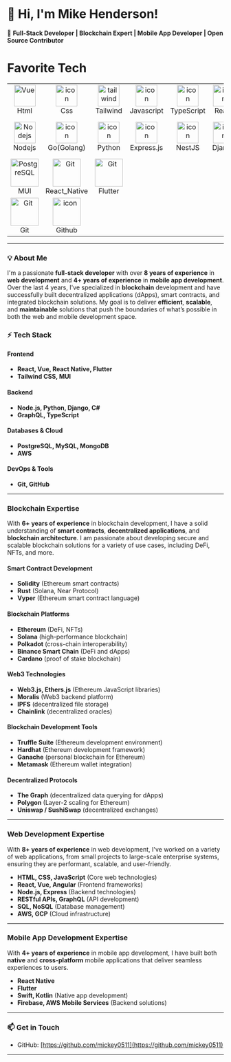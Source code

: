 # 👋 Hi, I'm Mike Henderson!  

🚀 **Full-Stack Developer | Blockchain Expert | Mobile App Developer | Open Source Contributor**  
<h1 align="left" id="macropower-tech">Favorite Tech</h1>

<table align="center">
  <tr>
     <td align="center" width="96">
      <img src="https://skillicons.dev/icons?i=html" width="50" height="50" alt="Vue" />
      <br>Html
    </td>
    <td align="center" width="96">
      <a href="#macropower-tech">
        <img src="https://skillicons.dev/icons?i=css" alt="icon" width="50" height="50" />
      </a>
      <br>Css
    </td>     
    <td align="center" width="96">
      <img src="https://skillicons.dev/icons?i=tailwind" width="50" height="50" alt="tailwind" />
      <br>Tailwind
    </td>
    <td align="center" width="96">
      <img src="https://skillicons.dev/icons?i=javascript" alt="icon" width="50" height="50" />
      <br>Javascript
    </td>
    <td align="center" width="96">
      <img src="https://techstack-generator.vercel.app/ts-icon.svg" alt="icon" width="50" height="50" />
      <br>TypeScript
    </td>
    <td align="center" width="96">
      <img src="https://techstack-generator.vercel.app/react-icon.svg" alt="icon" width="50" height="50" />
      <br>React
    </td>
    <td align="center" width="96">
      <img src="https://skillicons.dev/icons?i=nextjs" alt="icon" width="50" height="50" />
      <br>Next.js
    </td>
    <td align="center" width="96">
      <img src="https://skillicons.dev/icons?i=vue" width="50" height="50" alt="Vue" />
      <br>Vue
    </td>
    <td align="center" width="96">
      <img src="https://skillicons.dev/icons?i=figma" alt="icon" width="50" height="50" />
      <br>Figma
    </td>  
    <td align="center" width="96">
      <img src="https://skillicons.dev/icons?i=threejs" alt="icon" width="50" height="50" />
      <br>threejs
    </td>
  </tr>  
  <tr>    
    <td align="center" width="96">
      <img src="https://skillicons.dev/icons?i=nodejs" width="50" height="50" alt="Nodejs" />
      <br>Nodejs
    </td>
    <td align="center" width="96">
      <a href="#macropower-tech">
        <img src="https://skillicons.dev/icons?i=go" alt="icon" width="50" height="50" />
      </a>
      <br>Go(Golang)
    </td>
    <td align="center" width="96">
      <a href="#macropower-tech">
        <img src="https://techstack-generator.vercel.app/python-icon.svg" alt="icon" width="50" height="50" />
      </a>
      <br>Python
    </td>        
    <td align="center" width="96">
      <img src="https://skillicons.dev/icons?i=express" alt="icon" width="50" height="50" />
      <br>Express.js
    </td>
    <td align="center" width="96">
      <img src="https://skillicons.dev/icons?i=nestjs" alt="icon" width="50" height="50" />
      <br>NestJS
    </td>
    <td align="center" width="96">
      <img src="https://techstack-generator.vercel.app/django-icon.svg" alt="icon" width="50" height="50" />
      <br>Django
    </td>
    <td align="center" width="96">
      <img src="https://skillicons.dev/icons?i=mongodb" width="50" height="50" alt="MongoDB" />
      <br>MongoDB
    </td>
    <td align="center" width="96">
      <img src="https://skillicons.dev/icons?i=spring" width="50" height="50" alt="MongoDB" />
      <br>Spring Boot
    </td>
     <td align="center" width="96">
      <img src="https://skillicons.dev/icons?i=graphql" width="65" height="65" alt="MySQL" />
      <br>GraphQL
    </td> 
  </tr>





  
  <tr>    
    <td align="center" width="96">
      <img src="https://skillicons.dev/icons?i=mui" width="65" height="65" alt="PostgreSQL" />
      <br>MUI
    </td>   
    <td align="center" width="96">
      <img src="https://reactnative.dev/img/header_logo.svg"
        width="65" height="65" alt="Git" />
      <br>React_Native
    </td>
    <td align="center" width="96">
      <img src="https://docs.flutter.dev/assets/images/branding/flutter/logo/default.svg"
        width="65" height="65" alt="Git" />
      <br>Flutter
    </td>
  </tr>
  <tr>
    <td align="center" width="96">
      <img src="https://user-images.githubusercontent.com/25181517/192108372-f71d70ac-7ae6-4c0d-8395-51d8870c2ef0.png"
        width="65" height="65" alt="Git" />
      <br>Git
    </td>
    <td align="center" width="96">
      <img src="https://techstack-generator.vercel.app/github-icon.svg" alt="icon" width="65" height="65" />
      <br>Github
    </td>
  </tr>
</table>

---



### 💡 About Me  
I'm a passionate **full-stack developer** with over **8 years of experience** in **web development** and **4+ years of experience** in **mobile app development**. Over the last 4 years, I've specialized in **blockchain** development and have successfully built decentralized applications (dApps), smart contracts, and integrated blockchain solutions. My goal is to deliver **efficient**, **scalable**, and **maintainable** solutions that push the boundaries of what’s possible in both the web and mobile development space.

### ⚡ Tech Stack  

#### **Frontend**  
- **React, Vue, React Native, Flutter**  
- **Tailwind CSS, MUI**  

#### **Backend**  
- **Node.js, Python, Django, C#**  
- **GraphQL, TypeScript**  

#### **Databases & Cloud**  
- **PostgreSQL, MySQL, MongoDB**  
- **AWS**

#### **DevOps & Tools**  
- **Git, GitHub**  

---

### **Blockchain Expertise**  
With **6+ years of experience** in blockchain development, I have a solid understanding of **smart contracts**, **decentralized applications**, and **blockchain architecture**. I am passionate about developing secure and scalable blockchain solutions for a variety of use cases, including DeFi, NFTs, and more.

#### **Smart Contract Development**  
- **Solidity** (Ethereum smart contracts)  
- **Rust** (Solana, Near Protocol)  
- **Vyper** (Ethereum smart contract language)

#### **Blockchain Platforms**  
- **Ethereum** (DeFi, NFTs)  
- **Solana** (high-performance blockchain)  
- **Polkadot** (cross-chain interoperability)  
- **Binance Smart Chain** (DeFi and dApps)  
- **Cardano** (proof of stake blockchain)

#### **Web3 Technologies**  
- **Web3.js, Ethers.js** (Ethereum JavaScript libraries)  
- **Moralis** (Web3 backend platform)  
- **IPFS** (decentralized file storage)  
- **Chainlink** (decentralized oracles)

#### **Blockchain Development Tools**  
- **Truffle Suite** (Ethereum development environment)  
- **Hardhat** (Ethereum development framework)  
- **Ganache** (personal blockchain for Ethereum)  
- **Metamask** (Ethereum wallet integration)

#### **Decentralized Protocols**  
- **The Graph** (decentralized data querying for dApps)  
- **Polygon** (Layer-2 scaling for Ethereum)  
- **Uniswap / SushiSwap** (decentralized exchanges)

---

### **Web Development Expertise**  
With **8+ years of experience** in web development, I've worked on a variety of web applications, from small projects to large-scale enterprise systems, ensuring they are performant, scalable, and user-friendly.

- **HTML, CSS, JavaScript** (Core web technologies)
- **React, Vue, Angular** (Frontend frameworks)
- **Node.js, Express** (Backend technologies)
- **RESTful APIs, GraphQL** (API development)
- **SQL, NoSQL** (Database management)
- **AWS, GCP** (Cloud infrastructure)

---

### **Mobile App Development Expertise**  
With **4+ years of experience** in mobile app development, I have built both **native** and **cross-platform** mobile applications that deliver seamless experiences to users.

- **React Native**  
- **Flutter**  
- **Swift, Kotlin** (Native app development)
- **Firebase, AWS Mobile Services** (Backend solutions)

---

### 📫 Get in Touch  
- GitHub: [https://github.com/mickey0511](https://github.com/mickey0511)

---


